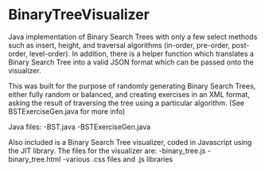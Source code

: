 BinaryTreeVisualizer
====================
Java implementation of Binary Search Trees with only a few select methods such as insert, height, and traversal algorithms (in-order, pre-order, post-order, level-order). In addition, there is a helper function which translates a Binary Search Tree into a valid JSON format which can be passed onto the visualizer.

This was built for the purpose of randomly generating Binary Search Trees, either fully random or balanced, and creating exercises in an XML format, asking the result of traversing the tree using a particular algorithm. (See BSTExerciseGen.java for more info)

Java files:
    -BST.java
    -BSTExerciseGen.java

Also included is a Binary Search Tree visualizer, coded in Javascript using the JIT library. The files for the visualizer are:
    -binary_tree.js
    -binary_tree.html
    -various .css files and .js libraries
